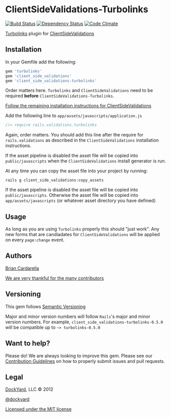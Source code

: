 # ClientSideValidations-Turbolinks #

[![Build Status](https://secure.travis-ci.org/dockyard/client_side_validations-turbolinks.png?branch=master)](http://travis-ci.org/dockyard/client_side_validations-turbolinks)
[![Dependency Status](https://gemnasium.com/dockyard/client_side_validations-turbolinks.png?travis)](https://gemnasium.com/dockyard/client_side_validations-turbolinks)
[![Code Climate](https://codeclimate.com/badge.png)](https://codeclimate.com/github/dockyard/client_side_validations-turbolinks)

[Turbolinks](https://github.com/rails/turbolinks) plugin for [ClientSideValidations](https://github.com/bcardarella/client_side_validations)

## Installation ##

In your Gemfile add the following:

```ruby
gem 'turbolinks'
gem 'client_side_validations'
gem 'client_side_validations-turbolinks'
```

Order matters here. `Turbolinks` and `ClientSideValidations` need to be
required **before** `ClientSideValidations-Turbolinks`.

[Follow the remaining installation instructions for ClientSideValidations](https://github.com/bcardarella/client_side_validations/README.markdown)

Add the following line to `app/assets/javascripts/application.js`

```javascript
//= require rails.validations.turbolinks
```

Again, order matters. You should add this line after the require for `rails.validations` as described in the `ClientSideValidations` installation instructions.

If the asset pipeline is disabled the asset file will be copied
into `public/javascripts` when the `ClientSideValidations` install generator is run.

At any time you can copy the asset file into your project by running:

```
rails g client_side_validations:copy_assets
```

If the asset pipeline is disabled the asset file will be copied
into `public/javascripts`. Otherwise the asset file will be copied into
`app/assets/javascripts` (or whatever asset directory you have
defined)

## Usage ##

As long as you are using `Turbolinks` properly this should "just work". Any new forms that are candiadates for
`ClientSideValidations` will be applied on every `page:change` event.

## Authors ##

[Brian Cardarella](http://twitter.com/bcardarella)

[We are very thankful for the many contributors](https://github.com/dockyard/client_side_validations-turbolinks/graphs/contributors)

## Versioning ##

This gem follows [Semantic Versioning](http://semver.org)

Major and minor version numbers will follow `Rails`'s major and
minor version numbers. For example,
`client_side_validations-turbolinks-0.5.0` will be compatible up to 
`~> turbolinks-0.5.0`

## Want to help? ##

Please do! We are always looking to improve this gem. Please see our
[Contribution Guidelines](https://github.com/dockyard/client_side_validations-turbolinks/blob/master/CONTRIBUTING.md)
on how to properly submit issues and pull requests.

## Legal ##

[DockYard](http://dockyard.com), LLC &copy; 2012

[@dockyard](http://twitter.com/dockyard)

[Licensed under the MIT license](http://www.opensource.org/licenses/mit-license.php)
